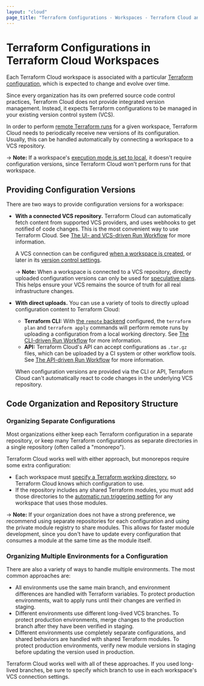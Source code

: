 ```yaml
---
layout: "cloud"
page_title: "Terraform Configurations - Workspaces - Terraform Cloud and Terraform Enterprise"
---
```



# Terraform Configurations in Terraform Cloud Workspaces

[remote operations]: ../run/index.html
[remote backend]: /docs/language/settings/backends/remote.html
[execution mode]: ./settings.html#execution-mode
[Terraform configuration]: /docs/language/index.html

Each Terraform Cloud workspace is associated with a particular [Terraform configuration][], which is expected to change and evolve over time.

Since every organization has its own preferred source code control practices, Terraform Cloud does not provide integrated version management. Instead, it expects Terraform configurations to be managed in your existing version control system (VCS).

In order to perform [remote Terraform runs][remote operations] for a given workspace, Terraform Cloud needs to periodically receive new versions of its configuration. Usually, this can be handled automatically by connecting a workspace to a VCS repository.

-> **Note:** If a workspace's [execution mode is set to local][execution mode], it doesn't require configuration versions, since Terraform Cloud won't perform runs for that workspace.

## Providing Configuration Versions

There are two ways to provide configuration versions for a workspace:

- **With a connected VCS repository.** Terraform Cloud can automatically fetch content from supported VCS providers, and uses webhooks to get notified of code changes. This is the most convenient way to use Terraform Cloud. See [The UI- and VCS-driven Run Workflow](../run/ui.html) for more information.

    A VCS connection can be configured [when a workspace is created](./creating.html), or later in its [version control settings](./vcs.html).

    -> **Note:** When a workspace is connected to a VCS repository, directly uploaded configuration versions can only be used for [speculative plans](../run/index.html#speculative-plans). This helps ensure your VCS remains the source of truth for all real infrastructure changes.

- **With direct uploads.** You can use a variety of tools to directly upload configuration content to Terraform Cloud:
    - **Terraform CLI:** With [the `remote` backend][remote backend] configured, the `terraform plan` and `terraform apply` commands will perform remote runs by uploading a configuration from a local working directory. See [The CLI-driven Run Workflow](../run/cli.html) for more information.
    - **API:** Terraform Cloud's API can accept configurations as `.tar.gz` files, which can be uploaded by a CI system or other workflow tools. See [The API-driven Run Workflow](../run/api.html) for more information.

    When configuration versions are provided via the CLI or API, Terraform Cloud can't automatically react to code changes in the underlying VCS repository.

## Code Organization and Repository Structure

### Organizing Separate Configurations

Most organizations either keep each Terraform configuration in a separate repository, or keep many Terraform configurations as separate directories in a single repository (often called a "monorepo").

Terraform Cloud works well with either approach, but monorepos require some extra configuration:

- Each workspace must [specify a Terraform working directory](./settings.html#terraform-working-directory), so Terraform Cloud knows which configuration to use.
- If the repository includes any shared Terraform modules, you must add those directories to the [automatic run triggering setting](./vcs.html#automatic-run-triggering) for any workspace that uses those modules.

-> **Note:** If your organization does not have a strong preference, we recommend using separate repositories for each configuration and using the private module registry to share modules. This allows for faster module development, since you don't have to update every configuration that consumes a module at the same time as the module itself.

### Organizing Multiple Environments for a Configuration

There are also a variety of ways to handle multiple environments. The most common approaches are:

- All environments use the same main branch, and environment differences are handled with Terraform variables. To protect production environments, wait to apply runs until their changes are verified in staging.
- Different environments use different long-lived VCS branches. To protect production environments, merge changes to the production branch after they have been verified in staging.
- Different environments use completely separate configurations, and shared behaviors are handled with shared Terraform modules. To protect production environments, verify new module versions in staging before updating the version used in production.

Terraform Cloud works well with all of these approaches. If you used long-lived branches, be sure to specify which branch to use in each workspace's VCS connection settings.
